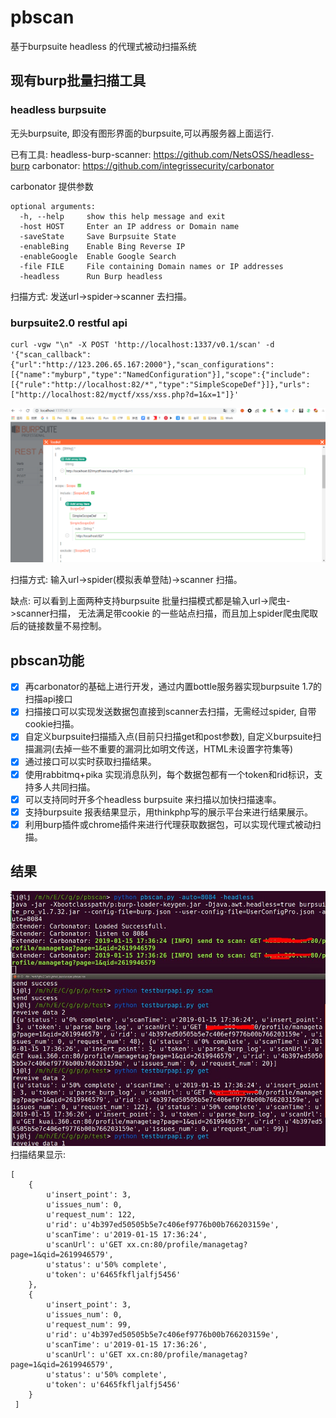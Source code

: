# pbscan
基于burpsuite headless 的代理式被动扫描系统


## 现有burp批量扫描工具
### headless burpsuite
无头burpsuite, 即没有图形界面的burpsuite,可以再服务器上面运行.

已有工具: 
	headless-burp-scanner: https://github.com/NetsOSS/headless-burp
	carbonator: https://github.com/integrissecurity/carbonator

carbonator 提供参数
```
optional arguments:
  -h, --help     show this help message and exit
  -host HOST     Enter an IP address or Domain name
  -saveState     Save Burpsuite State
  -enableBing    Enable Bing Reverse IP
  -enableGoogle  Enable Google Search
  -file FILE     File containing Domain names or IP addresses
  -headless      Run Burp headless
```
扫描方式: 发送url->spider->scanner 去扫描。

### burpsuite2.0 restful api

	curl -vgw "\n" -X POST 'http://localhost:1337/v0.1/scan' -d '{"scan_callback":{"url":"http://123.206.65.167:2000"},"scan_configurations":[{"name":"myburp","type":"NamedConfiguration"}],"scope":{"include":[{"rule":"http://localhost:82/*","type":"SimpleScopeDef"}]},"urls":["http://localhost:82/myctf/xss/xss.php?d=1&x=1"]}'

![](1.png)

扫描方式: 输入url->spider(模拟表单登陆)->scanner 扫描。


缺点: 可以看到上面两种支持burpsuite 批量扫描模式都是输入url->爬虫->scanner扫描， 无法满足带cookie 的一些站点扫描，而且加上spider爬虫爬取后的链接数量不易控制。


## pbscan功能

- [x] 再carbonator的基础上进行开发，通过内置bottle服务器实现burpsuite 1.7的扫描api接口
- [x] 扫描接口可以实现发送数据包直接到scanner去扫描，无需经过spider, 自带cookie扫描。
- [x] 自定义burpsuite扫描插入点(目前只扫描get和post参数), 自定义burpsuite扫描漏洞(去掉一些不重要的漏洞比如明文传送，HTML未设置字符集等)
- [x] 通过接口可以实时获取扫描结果。
- [x] 使用rabbitmq+pika 实现消息队列，每个数据包都有一个token和rid标识，支持多人共同扫描。
- [x] 可以支持同时开多个headless burpsuite 来扫描以加快扫描速率。
- [x] 支持burpsuite 报表结果显示，用thinkphp写的展示平台来进行结果展示。
- [x] 利用burp插件或chrome插件来进行代理获取数据包，可以实现代理式被动扫描。

## 结果
![](1.jpg)
扫描结果显示:
```
[
	{
	  	u'insert_point': 3,
		u'issues_num': 0,
		u'request_num': 122,
		u'rid': u'4b397ed50505b5e7c406ef9776b00b766203159e',
		u'scanTime': u'2019-01-15 17:36:24',
		u'scanUrl': u'GET xx.cn:80/profile/managetag?page=1&qid=2619946579',
		u'status': u'50% complete',
		u'token': u'6465fkfljalfj5456'
  	},
	{
		u'insert_point': 3,
		u'issues_num': 0,
		u'request_num': 99,
		u'rid': u'4b397ed50505b5e7c406ef9776b00b766203159e',
		u'scanTime': u'2019-01-15 17:36:26',
		u'scanUrl': u'GET xx.cn:80/profile/managetag?page=1&qid=2619946579',
		u'status': u'50% complete',
		u'token': u'6465fkfljalfj5456'
	}
 ]
```